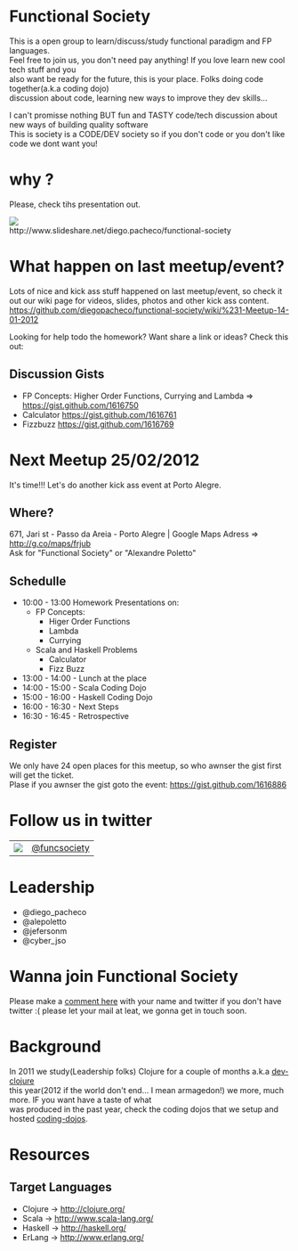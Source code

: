 Functional Society
==================

This is a open group to learn/discuss/study functional paradigm and FP languages. <br/>
Feel free to join us, you don't need pay anything! If you love learn new cool tech stuff and you <br/>
also want be ready for the future, this is your place. Folks doing code together(a.k.a coding dojo) <br/>
discussion about code, learning new ways to improve they dev skills... <br/>

I can't promisse nothing BUT fun and TASTY code/tech discussion about new ways of building quality software <br/>
This is society is a CODE/DEV society so if you don't code or you don't like code we dont want you!

# why ?

Please, check tihs presentation out.

<a href="http://www.slideshare.net/diego.pacheco/functional-society">
	<img src="http://farm8.staticflickr.com/7035/6461121029_de839b8608.jpg"/>
</a><br/>	
http://www.slideshare.net/diego.pacheco/functional-society </br>

# What happen on last meetup/event?

Lots of nice and kick ass stuff happened on last meetup/event, so check it out our wiki page for
videos, slides, photos and other kick ass content. https://github.com/diegopacheco/functional-society/wiki/%231-Meetup-14-01-2012 <br/>

Looking for help todo the homework? Want share a link or ideas? Check this out: <br/>

## Discussion Gists
* FP Concepts: Higher Order Functions, Currying and Lambda => https://gist.github.com/1616750
* Calculator https://gist.github.com/1616761
* Fizzbuzz https://gist.github.com/1616769

# Next Meetup 25/02/2012

It's time!!! Let's do another kick ass event at Porto Alegre. <br/> 

## Where?

671, Jari st - Passo da Areia - Porto Alegre  | Google Maps Adress => http://g.co/maps/frjub <br/>
Ask for "Functional Society" or "Alexandre Poletto" <br/>

## Schedulle

* 10:00 - 13:00 Homework Presentations on: 
	* FP Concepts:
		 * Higer Order Functions
		 * Lambda
		 * Currying
	* Scala and Haskell Problems 
	   * Calculator
	   * Fizz Buzz     
* 13:00 - 14:00 - Lunch at the place 
* 14:00 - 15:00 - Scala Coding Dojo
* 15:00 - 16:00 - Haskell Coding Dojo
* 16:00 - 16:30 - Next Steps
* 16:30 - 16:45 - Retrospective

## Register

We only have 24 open places for this meetup, so who awnser the gist first will get the ticket. <br/>
Plase if you awnser the gist goto the event: https://gist.github.com/1616886 <br/>

# Follow us in twitter
				  
<table>
	<tr>
		<td>
			<a href="http://twitter.com/funcsociety">
				<img src="http://farm8.staticflickr.com/7010/6461203271_3d4710e416_t.jpg"/>
			</a>
		</td>
		<td>
			<a href="http://twitter.com/funcsociety">@funcsociety</a>
		</td>
	</tr>
</table>

# Leadership

* @diego_pacheco
* @alepoletto
* @jefersonm
* @cyber_jso

# Wanna join Functional Society

Please make a [comment here](https://gist.github.com/1438194) with your name and twitter if you don't have 
twitter :( please let your mail at leat, we gonna get in touch soon.

# Background

In 2011 we study(Leadership folks) Clojure for a couple of months a.k.a [dev-clojure](https://github.com/diegopacheco/dev-clojure) <br/> 
this year(2012 if the world don't end... I mean armagedon!) we more, much more. IF you want have a taste of what </br>
was produced in the past year, check the coding dojos that we setup and hosted [coding-dojos](https://github.com/diegopacheco/Diego-Pacheco-Sandbox/tree/master/dojos).

# Resources

## Target Languages

* Clojure  -> http://clojure.org/ <br/>
* Scala    -> http://www.scala-lang.org/ <br/>
* Haskell  -> http://haskell.org/ <br/>
* ErLang   -> http://www.erlang.org/ <br/>